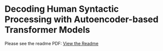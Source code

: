 # Decoding Human Syntactic Processing with Autoencoder-based Transformer Models
Please see the readme PDF:
[View the Readme](readme.pdf)

